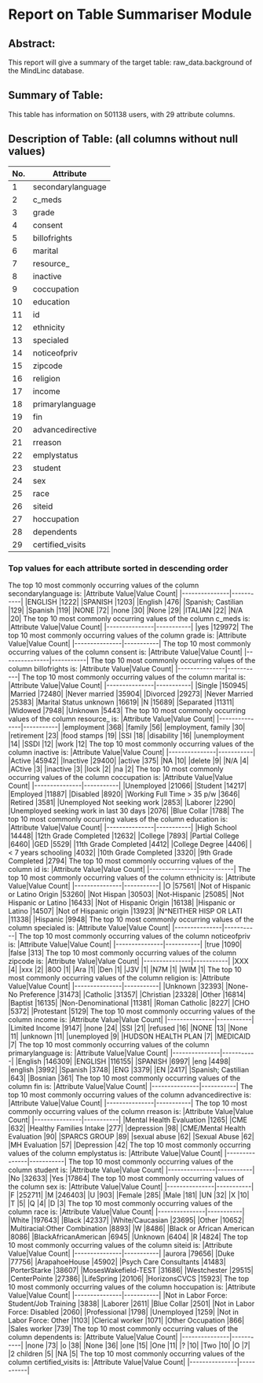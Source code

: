 
# Report on Table Summariser Module
## Abstract:
This report will give a summary of the target table: raw_data.background of the MindLinc database.
## Summary of Table:
This table has information on 501138 users, with 29 attribute columns.
## Description of Table: (all columns without null values)
        
|No.| Attribute   |
|---|-------------|
|1|secondarylanguage |
|2|c_meds |
|3|grade |
|4|consent |
|5|billofrights |
|6|marital |
|7|resource_ |
|8|inactive |
|9|coccupation |
|10|education |
|11|id |
|12|ethnicity |
|13|specialed |
|14|noticeofpriv |
|15|zipcode |
|16|religion |
|17|income |
|18|primarylanguage |
|19|fin |
|20|advancedirective |
|21|rreason |
|22|emplystatus |
|23|student |
|24|sex |
|25|race |
|26|siteid |
|27|hoccupation |
|28|dependents |
|29|certified_visits |
### Top values for each attribute sorted in descending order
The top 10 most commonly occurring values of the column secondarylanguage is:
|Attribute Value|Value Count|
|---------------|-----------|
|ENGLISH        |1222|
|SPANISH        |1203|
|English        |476|
|Spanish; Castilian        |129|
|Spanish        |119|
|NONE        |72|
|none        |30|
|None        |29|
|ITALIAN        |22|
|N/A        |20|
The top 10 most commonly occurring values of the column c_meds is:
|Attribute Value|Value Count|
|---------------|-----------|
|yes        |129972|
The top 10 most commonly occurring values of the column grade is:
|Attribute Value|Value Count|
|---------------|-----------|
The top 10 most commonly occurring values of the column consent is:
|Attribute Value|Value Count|
|---------------|-----------|
The top 10 most commonly occurring values of the column billofrights is:
|Attribute Value|Value Count|
|---------------|-----------|
The top 10 most commonly occurring values of the column marital is:
|Attribute Value|Value Count|
|---------------|-----------|
|Single        |150945|
|Married        |72480|
|Never married        |35904|
|Divorced        |29273|
|Never Married        |25383|
|Marital Status unknown        |16619|
|N        |15689|
|Separated        |11311|
|Widowed        |7948|
|Unknown        |5443|
The top 10 most commonly occurring values of the column resource_ is:
|Attribute Value|Value Count|
|---------------|-----------|
|employment        |368|
|family        |56|
|employment, family        |30|
|retirement        |23|
|food stamps        |19|
|SSI        |18|
|disability        |16|
|unemployment        |14|
|SSDI        |12|
|work        |12|
The top 10 most commonly occurring values of the column inactive is:
|Attribute Value|Value Count|
|---------------|-----------|
|Active        |45942|
|Inactive        |29400|
|active        |375|
|NA        |10|
|delete        |9|
|N/A        |4|
|ACtive        |3|
|inactive        |3|
|lock        |2|
|na        |2|
The top 10 most commonly occurring values of the column coccupation is:
|Attribute Value|Value Count|
|---------------|-----------|
|Unemployed        |21066|
|Student        |14217|
|Employed        |11887|
|Disabled        |8920|
|Working Full Time > 35 p/w        |3646|
|Retired        |3581|
|Unemployed Not seeking work        |2853|
|Laborer        |2290|
|Unemployed seeking work in last 30 days        |2076|
|Blue Collar        |1788|
The top 10 most commonly occurring values of the column education is:
|Attribute Value|Value Count|
|---------------|-----------|
|High School        |14448|
|12th Grade Completed        |12632|
|College        |7893|
|Partial College        |6460|
|GED        |5529|
|11th Grade Completed        |4412|
|College Degree        |4406|
|< 7 years schooling        |4032|
|10th Grade Completed        |3320|
|9th Grade Completed        |2794|
The top 10 most commonly occurring values of the column id is:
|Attribute Value|Value Count|
|---------------|-----------|
The top 10 most commonly occurring values of the column ethnicity is:
|Attribute Value|Value Count|
|---------------|-----------|
|O        |57561|
|Not of Hispanic or Latino Origin        |53260|
|Not Hispan        |30503|
|Not-Hispanic        |25085|
|Not Hispanic or Latino        |16433|
|Not of Hispanic Origin        |16138|
|Hispanic or Latino        |14507|
|Not of Hispanic origin        |13923|
|N^NEITHER HISP OR LATI        |11338|
|Hispanic        |9948|
The top 10 most commonly occurring values of the column specialed is:
|Attribute Value|Value Count|
|---------------|-----------|
The top 10 most commonly occurring values of the column noticeofpriv is:
|Attribute Value|Value Count|
|---------------|-----------|
|true        |1090|
|false        |313|
The top 10 most commonly occurring values of the column zipcode is:
|Attribute Value|Value Count|
|---------------|-----------|
|XXX        |4|
|xxx        |2|
|80O        |1|
|Ara        |1|
|Den        |1|
|J3V        |1|
|N7M        |1|
|WIM        |1|
The top 10 most commonly occurring values of the column religion is:
|Attribute Value|Value Count|
|---------------|-----------|
|Unknown        |32393|
|None-No Preference        |31473|
|Catholic        |31357|
|Christian        |23328|
|Other        |16814|
|Baptist        |16135|
|Non-Denominational        |11381|
|Roman Catholic        |8227|
|CHO        |5372|
|Protestant        |5129|
The top 10 most commonly occurring values of the column income is:
|Attribute Value|Value Count|
|---------------|-----------|
|Limited Income        |9147|
|none        |24|
|SSI        |21|
|refused        |16|
|NONE        |13|
|None        |11|
|unknown        |11|
|unemployed        |9|
|HUDSON HEALTH PLAN        |7|
|MEDICAID        |7|
The top 10 most commonly occurring values of the column primarylanguage is:
|Attribute Value|Value Count|
|---------------|-----------|
|English        |146309|
|ENGLISH        |116155|
|SPANISH        |6997|
|eng        |4498|
|english        |3992|
|Spanish        |3748|
|ENG        |3379|
|EN        |2417|
|Spanish; Castilian        |643|
|Bosnian        |361|
The top 10 most commonly occurring values of the column fin is:
|Attribute Value|Value Count|
|---------------|-----------|
The top 10 most commonly occurring values of the column advancedirective is:
|Attribute Value|Value Count|
|---------------|-----------|
The top 10 most commonly occurring values of the column rreason is:
|Attribute Value|Value Count|
|---------------|-----------|
|Mental Health Evaluation        |1265|
|CME        |632|
|Healthy Families Intake        |277|
|depression        |98|
|CME/Mental Health Evaluation        |90|
|SPARCS GROUP        |89|
|sexual abuse        |62|
|Sexual Abuse        |62|
|MH Evaluation        |57|
|Depression        |42|
The top 10 most commonly occurring values of the column emplystatus is:
|Attribute Value|Value Count|
|---------------|-----------|
The top 10 most commonly occurring values of the column student is:
|Attribute Value|Value Count|
|---------------|-----------|
|No        |32633|
|Yes        |17864|
The top 10 most commonly occurring values of the column sex is:
|Attribute Value|Value Count|
|---------------|-----------|
|F        |252711|
|M        |246403|
|U        |903|
|Female        |285|
|Male        |181|
|UN        |32|
|X        |10|
|T        |5|
|Q        |4|
|D        |3|
The top 10 most commonly occurring values of the column race is:
|Attribute Value|Value Count|
|---------------|-----------|
|White        |197643|
|Black        |42337|
|White/Caucasian        |23695|
|Other        |10652|
|Multiracial:Other Combination        |8893|
|W        |8486|
|Black or African  American        |8086|
|BlackAfricanAmerican        |6945|
|Unknown        |6404|
|R        |4824|
The top 10 most commonly occurring values of the column siteid is:
|Attribute Value|Value Count|
|---------------|-----------|
|aurora        |79656|
|Duke        |77756|
|ArapahoeHouse        |45902|
|Psych Care Consultants        |41483|
|PorterStarke        |38607|
|MosesWakefield-TEST        |31686|
|Westchester        |29515|
|CenterPointe        |27386|
|LifeSpring        |20106|
|HorizonsCVCS        |15923|
The top 10 most commonly occurring values of the column hoccupation is:
|Attribute Value|Value Count|
|---------------|-----------|
|Not in Labor Force: Student/Job Training        |3838|
|Laborer        |2611|
|Blue Collar        |2501|
|Not in Labor Force: Disabled        |2060|
|Professional        |1798|
|Unemployed        |1259|
|Not in Labor Force: Other        |1103|
|Clerical worker        |1071|
|Other Occupation        |866|
|Sales worker        |739|
The top 10 most commonly occurring values of the column dependents is:
|Attribute Value|Value Count|
|---------------|-----------|
|none        |73|
|o        |38|
|None        |36|
|one        |15|
|One        |11|
|?        |10|
|Two        |10|
|O        |7|
|2 children        |5|
|NA        |5|
The top 10 most commonly occurring values of the column certified_visits is:
|Attribute Value|Value Count|
|---------------|-----------|